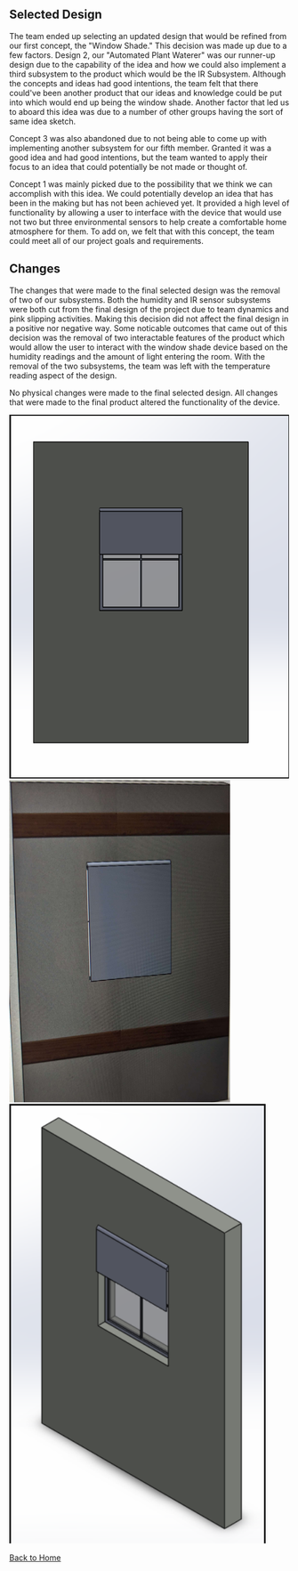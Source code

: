 **Selected Design**
-
The team ended up selecting an updated design that would be refined from our first concept, the "Window Shade." This decision was made up due to a few factors. Design 2, our "Automated Plant Waterer" was our runner-up design due to the capability of the idea and how we could also implement a third subsystem to the product which would be the IR Subsystem. Although the concepts and ideas had good intentions, the team felt that there could've been another product that our ideas and knowledge could be put into which would end up being the window shade. Another factor that led us to aboard this idea was due to a number of other groups having the sort of same idea sketch. 

Concept 3 was also abandoned due to not being able to come up with implementing another subsystem for our fifth member. Granted it was a good idea and had good intentions, but the team wanted to apply their focus to an idea that could potentially be not made or thought of. 

Concept 1 was mainly picked due to the possibility that we think we can accomplish with this idea. We could potentially develop an idea that has been in the making but has not been achieved yet. It provided a high level of functionality by allowing a user to interface with the device that would use not two but three environmental sensors to help create a comfortable home atmosphere for them. To add on, we felt that with this concept, the team could meet all of our project goals and requirements. 

**Changes**
-
The changes that were made to the final selected design was the removal of two of our subsystems. Both the humidity and IR sensor subsystems were both cut from the final design of the project due to team dynamics and pink slipping activities. Making this decision did not affect the final design in a positive nor negative way. Some noticable outcomes that came out of this decision was the removal of two interactable features of the product which would allow the user to interact with the window shade device based on the humidity readings and the amount of light entering the room. With the removal of the two subsystems, the team was left with the temperature reading aspect of the design. 

No physical changes were made to the final selected design. All changes that were made to the final product altered the functionality of the device. 

![](vertopal_53e86d8e1b304e0fba1b8ab00a47e725/media/selected_design_front.PNG)
![](vertopal_53e86d8e1b304e0fba1b8ab00a47e725/media/selected_design.PNG)
![](vertopal_53e86d8e1b304e0fba1b8ab00a47e725/media/selected_design(1).png)

[Back to Home](index)
